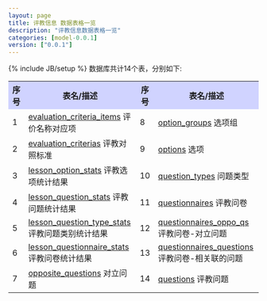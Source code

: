 ```yaml
---
layout: page
title: 评教信息 数据表格一览
description: "评教信息数据表格一览"
categories: [model-0.0.1]
version: ["0.0.1"]
---
```

{% include JB/setup %}
数据库共计14个表，分别如下:

<table class="table table-bordered table-striped table-condensed">
  <tr>
    <th style="background-color:#D0D3FF">序号</th>
    <th style="background-color:#D0D3FF">表名/描述</th>
    <th style="background-color:#D0D3FF">序号</th>
    <th style="background-color:#D0D3FF">表名/描述</th>
  </tr>
  <tr>
    <td>1</td>
    <td><a href="misc.html#evaluationcriteriaitems">evaluation_criteria_items</a> 评价名称对应项</td>
    <td>8</td>
    <td><a href="questionnaires.html#optiongroups">option_groups</a> 选项组</td>
  </tr>
  <tr>
    <td>2</td>
    <td><a href="misc.html#evaluationcriterias">evaluation_criterias</a> 评教对照标准</td>
    <td>9</td>
    <td><a href="questionnaires.html#options">options</a> 选项</td>
  </tr>
  <tr>
    <td>3</td>
    <td><a href="results.html#lessonoptionstats">lesson_option_stats</a> 评教选项统计结果</td>
    <td>10</td>
    <td><a href="questionnaires.html#questiontypes">question_types</a> 问题类型</td>
  </tr>
  <tr>
    <td>4</td>
    <td><a href="results.html#lessonquestionstats">lesson_question_stats</a> 评教问题统计结果</td>
    <td>11</td>
    <td><a href="questionnaires.html#questionnaires">questionnaires</a> 评教问卷</td>
  </tr>
  <tr>
    <td>5</td>
    <td><a href="results.html#lessonquestiontypestats">lesson_question_type_stats</a> 评教问题类别统计结果</td>
    <td>12</td>
    <td><a href="misc.html#questionnairesoppoqs">questionnaires_oppo_qs</a> 评教问卷-对立问题</td>
  </tr>
  <tr>
    <td>6</td>
    <td><a href="results.html#lessonquestionnairestats">lesson_questionnaire_stats</a> 评教问卷统计结果</td>
    <td>13</td>
    <td><a href="questionnaires.html#questionnairesquestions">questionnaires_questions</a> 评教问卷-相关联的问题</td>
  </tr>
  <tr>
    <td>7</td>
    <td><a href="questionnaires.html#oppositequestions">opposite_questions</a> 对立问题</td>
    <td>14</td>
    <td><a href="questionnaires.html#questions">questions</a> 评教问题</td>
  </tr>
</table>
